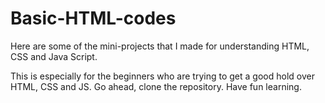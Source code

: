 # Basic-HTML-codes
Here are some of the mini-projects that I made for understanding HTML, CSS and Java Script. 

This is especially for the beginners who are trying to get a good hold over HTML, CSS and JS. Go ahead, clone the repository. Have fun learning.
